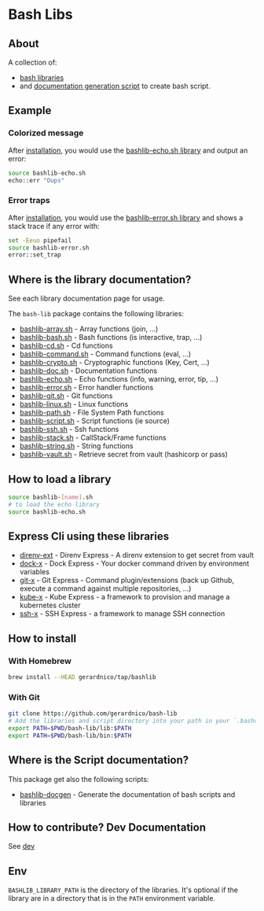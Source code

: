 # Bash Libs


## About

A collection of:
* [bash libraries](#where-is-the-library-documentation) 
* and [documentation generation script](#where-is-the-script-documentation)
to create bash script.

## Example

### Colorized message

After [installation](#how-to-install), you would use the [bashlib-echo.sh library](docs/lib/bashlib-echo.md) and output an error:
```bash
source bashlib-echo.sh
echo::err "Oups"
```

### Error traps

After [installation](#how-to-install), you would use the [bashlib-error.sh library](docs/lib/bashlib-error.md) 
and shows a stack trace if any error with:
```bash
set -Eeuo pipefail
source bashlib-error.sh
error::set_trap
```

## Where is the library documentation?

See each library documentation page for usage.

The `bash-lib` package contains the following libraries:

* [bashlib-array.sh](docs/lib/bashlib-array.md) - Array functions (join, ...)
* [bashlib-bash.sh](docs/lib/bashlib-bash.md) - Bash functions (is interactive, trap, ...)
* [bashlib-cd.sh](docs/lib/bashlib-echo.md) - Cd functions
* [bashlib-command.sh](docs/lib/bashlib-command.md) - Command functions (eval, ...)
* [bashlib-crypto.sh](docs/lib/bashlib-crypto.md) - Cryptographic functions (Key, Cert, ...)
* [bashlib-doc.sh](docs/lib/bashlib-doc.md) - Documentation functions
* [bashlib-echo.sh](docs/lib/bashlib-echo.md) - Echo functions (info, warning, error, tip, ...)
* [bashlib-error.sh](docs/lib/bashlib-error.md) - Error handler functions
* [bashlib-git.sh](docs/lib/bashlib-git.md) - Git functions
* [bashlib-linux.sh](docs/lib/bashlib-linux.md) - Linux functions 
* [bashlib-path.sh](docs/lib/bashlib-path.md) - File System Path functions
* [bashlib-script.sh](docs/lib/bashlib-script.md) - Script functions (ie source)
* [bashlib-ssh.sh](docs/lib/bashlib-ssh.md) - Ssh functions
* [bashlib-stack.sh](docs/lib/bashlib-stack.md) - CallStack/Frame functions
* [bashlib-string.sh](docs/lib/bashlib-stack.md) - String functions
* [bashlib-vault.sh](docs/lib/bashlib-vault.md) - Retrieve secret from vault (hashicorp or pass)



## How to load a library

```bash
source bashlib-[name].sh
# to load the echo library
source bashlib-echo.sh
```

## Express Cli using these libraries

* [direnv-ext](https://github.com/gerardnico/direnv-x) - Direnv Express - A direnv extension to get secret from vault
* [dock-x](https://github.com/gerardnico/dock-x) - Dock Express - Your docker command driven by environment variables
* [git-x](https://github.com/gerardnico/git-x) - Git Express - Command plugin/extensions (back up Github, execute a command against multiple repositories, ...)
* [kube-x](https://github.com/gerardnico/kube-x) - Kube Express - a framework to provision and manage a kubernetes cluster
* [ssh-x](https://github.com/gerardnico/ssh-x) - SSH Express - a framework to manage SSH connection

## How to install


### With Homebrew

```bash
brew install --HEAD gerardnico/tap/bashlib
```

### With Git

```bash
git clone https://github.com/gerardnico/bash-lib
# Add the libraries and script directory into your path in your `.bashrc` file
export PATH=$PWD/bash-lib/lib:$PATH
export PATH=$PWD/bash-lib/bin:$PATH
```

## Where is the Script documentation?

This package get also the following scripts:
* [bashlib-docgen](docs/bin/bashlib-docgen.md) - Generate the documentation of bash scripts and libraries

## How to contribute? Dev Documentation

See [dev](dev/docs/dev.md)


## Env

`BASHLIB_LIBRARY_PATH` is the directory of the libraries. It's optional if the library are in a directory
that is in the `PATH` environment variable.
